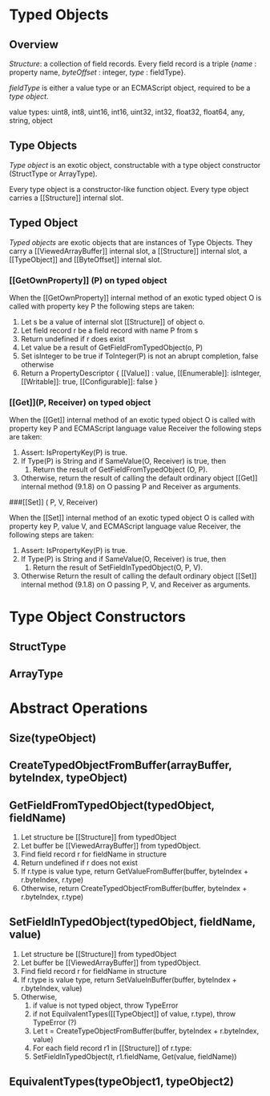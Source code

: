 # Typed Objects

## Overview

_Structure_: a collection of field records. Every field record is a triple {_name_ : property name, _byteOffset_ : integer, _type_ : fieldType}. 

_fieldType_ is either a value type or an ECMAScript object, required to be a _type object_.

value types: uint8, int8, uint16, int16, uint32, int32, float32, float64, any, string, object

## Type Objects
_Type object_ is an exotic object, constructable with a type object constructor (StructType or ArrayType). 

Every type object is a constructor-like function object. Every type object carries a [[Structure]] internal slot. 

## Typed Object
_Typed objects_ are exotic objects that are instances of Type Objects. They carry a [[ViewedArrayBuffer]] internal slot, a [[Structure]] internal slot, a [[TypeObject]] and [[ByteOffset]] internal slot.

### \[\[GetOwnProperty]] (P) on typed object
When the [[GetOwnProperty]] internal method of an exotic typed object O is called with property key P the following steps are taken:
1. Let s be a value of internal slot [[Structure]] of object o.
1. Let field record r be a field record with name P from s
1. Return undefined if r does exist
1. Let value be a result of GetFieldFromTypedObject(o, P)
1. Set isInteger to be true if ToInteger(P) is not an abrupt completion, false otherwise
1. Return a PropertyDescriptor { [[Value]] : value, [[Enumerable]]: isInteger, [[Writable]]: true, [[Configurable]]: false }


### \[\[Get]](P, Receiver) on typed object
When the [[Get]] internal method of an exotic typed object O is called with property key P and ECMAScript language 
value Receiver the following steps are taken:

1. Assert: IsPropertyKey(P) is true.
1. If Type(P) is String and if SameValue(O, Receiver) is true, then
    1. Return the result of GetFieldFromTypedObject (O, P).
1. Otherwise, return the result of calling the default ordinary object [[Get]] internal method (9.1.8) on O passing P and Receiver as arguments.


###\[\[Set]] ( P, V, Receiver)

When the [[Set]] internal method of an exotic typed object O is called with property key P, value V, and ECMAScript language value Receiver, the following steps are taken:

1. Assert: IsPropertyKey(P) is true.
1. If Type(P) is String and if SameValue(O, Receiver) is true, then
   1. Return the result of SetFieldInTypedObject(O, P, V).
1. Otherwise Return the result of calling the default ordinary object [[Set]] internal method (9.1.8) on O passing P, V, and Receiver as arguments.


# Type Object Constructors
## StructType
## ArrayType

# Abstract Operations

## Size(typeObject)

## CreateTypedObjectFromBuffer(arrayBuffer, byteIndex, typeObject)

## GetFieldFromTypedObject(typedObject, fieldName)

1. Let structure be [[Structure]] from typedObject
1. Let buffer be [[ViewedArrayBuffer]] from typedObject.
1. Find field record r for fieldName in structure
1. Return undefined if r does not exist
1. If r.type is value type, return GetValueFromBuffer(buffer, byteIndex + r.byteIndex, r.type)
1. Otherwise, return CreateTypedObjectFromBuffer(buffer, byteIndex + r.byteIndex, r.type)

## SetFieldInTypedObject(typedObject, fieldName, value)

1. Let structure be [[Structure]] from typedObject
1. Let buffer be [[ViewedArrayBuffer]] from typedObject.
1. Find field record r for fieldName in structure
1. If r.type is value type, return SetValueInBuffer(buffer, byteIndex + r.byteIndex, value)
1. Otherwise,
   1. if value is not typed object, throw TypeError
   1. if not EquilvalentTypes([[TypeObject]] of value, r.type), throw TypeError (?)
   1. Let t = CreateTypeObjectFromBuffer(buffer, byteIndex + r.byteIndex, value)
   1. For each field record r1 in [[Structure]] of r.type:
     1. SetFieldInTypedObject(t, r1.fieldName, Get(value, fieldName))

## EquivalentTypes(typeObject1, typeObject2)

